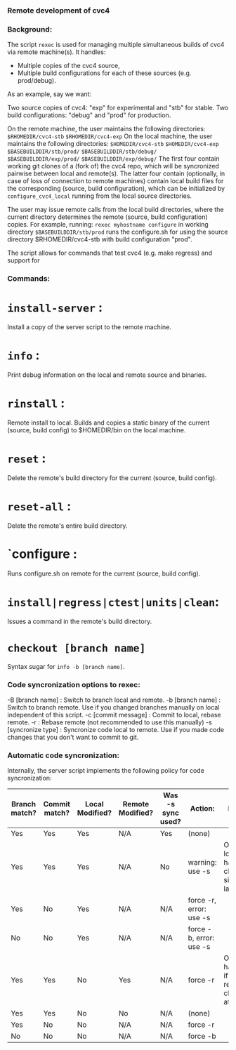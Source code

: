 ### Remote development of cvc4

### Background:

The script `rexec` is used for managing multiple simultaneous builds of cvc4 via
remote machine(s). It handles:
- Multiple copies of the cvc4 source,
- Multiple build configurations for each of these sources (e.g. prod/debug).

As an example, say we want:

Two source copies of cvc4: "exp" for experimental and "stb" for stable.
Two build configurations: "debug" and "prod" for production.

On the remote machine, the user maintains the following directories:
`$RHOMEDIR/cvc4-stb`
`$RHOMEDIR/cvc4-exp`
On the local machine, the user maintains the following directories:
`$HOMEDIR/cvc4-stb`
`$HOMEDIR/cvc4-exp`
`$BASEBUILDDIR/stb/prod/`
`$BASEBUILDDIR/stb/debug/`
`$BASEBUILDDIR/exp/prod/`
`$BASEBUILDDIR/exp/debug/`
The first four contain working git clones of a (fork of) the cvc4 repo, which
will be syncronized pairwise between local and remote(s). The latter four
contain (optionally, in case of loss of connection to remote machines) contain
local build files for the corresponding (source, build configuration), which
can be initialized by `configure_cvc4_local` running from the local source
directories.

The user may issue remote calls from the local build directories, where the
current directory determines the remote (source, build configuration) copies.
For example, running:
`rexec myhostname configure`
in working directory `$BASEBUILDDIR/stb/prod` runs the configure.sh for
using the source directory $RHOMEDIR/cvc4-stb with build configuration "prod".

The script allows for commands that test cvc4 (e.g. make regress) and support
for 

### Commands:

# `install-server` : 
  Install a copy of the server script to the remote machine.
# `info` :
  Print debug information on the local and remote source and binaries.
# `rinstall` : 
  Remote install to local. Builds and copies a static binary of the current
  (source, build config) to $HOMEDIR/bin on the local machine.
# `reset` : 
  Delete the remote's build directory for the current (source, build config).
# `reset-all` : 
  Delete the remote's entire build directory.
# `configure :
  Runs configure.sh on remote for the current (source, build config).
# `install|regress|ctest|units|clean`: 
  Issues a command in the remote's build directory.
# `checkout [branch name]`
  Syntax sugar for `info -b [branch name]`.

### Code syncronization options to rexec:

-B [branch name] : Switch to branch local and remote.
-b [branch name] : Switch to branch remote. Use if you changed branches manually on local independent of this script.
-c [commit message] : Commit to local, rebase remote.
-r : Rebase remote (not recommended to use this manually)
-s [syncronize type] : Syncronize code local to remote. Use if you made code changes that you don't want to commit to git.

### Automatic code syncronization:
 
Internally, the server script implements the following policy for code syncronization:

| Branch match? | Commit match? | Local Modified? | Remote Modified? | Was -s sync used? | Action:                 | Notes                                          |
|---------------|---------------|-----------------|------------------|-------------------|-------------------------|------------------------------------------------|
| Yes           | Yes           | Yes             | N/A              | Yes               | (none)                  |                                                |
| Yes           | Yes           | Yes             | N/A              | No                | warning: use -s         | OK if local has no changes since last -s       |
| Yes           | No            | Yes             | N/A              | N/A               | force -r, error: use -s |                                                |
| No            | No            | Yes             | N/A              | N/A               | force -b, error: use -s |                                                |
| Yes           | Yes           | No              | Yes              | N/A               | force -r                | Only happens if local reverts changes after -s |
| Yes           | Yes           | No              | No               | N/A               | (none)                  |                                                |
| Yes           | No            | No              | N/A              | N/A               | force -r                |                                                |
| No            | No            | No              | N/A              | N/A               | force -b                |                                                |
